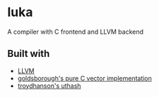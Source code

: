 # luka
A compiler with C frontend and LLVM backend

## Built with

* [LLVM](https://llvm.org/)
* [goldsborough's pure C vector implementation](https://github.com/goldsborough/vector)
* [troydhanson's uthash](https://troydhanson.github.io/uthash/)
